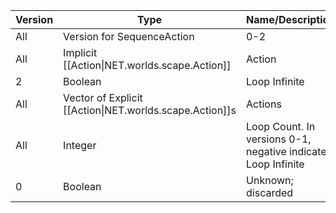 | Version | Type | Name/Description |
| --- | --- | --- |
| All | Version for SequenceAction | 0-2 |
| All | Implicit [[Action\|NET.worlds.scape.Action]] | Action |
| 2 | Boolean | Loop Infinite |
| All | Vector of Explicit [[Action\|NET.worlds.scape.Action]]s | Actions |
| All | Integer | Loop Count. In versions 0-1, negative indicates Loop Infinite |
| 0 | Boolean | Unknown; discarded |